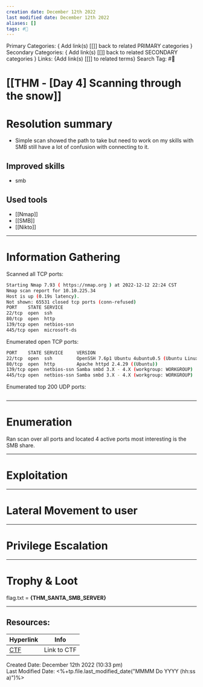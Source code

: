 ```yaml
---
creation date: December 12th 2022
last modified date: December 12th 2022
aliases: []
tags: #🎌
---
```


Primary Categories: { Add link(s) [[]] back to related PRIMARY categories }
Secondary Categories:  { Add link(s) [[]] back to related SECONDARY categories }
Links: {Add link(s) [[]] to related terms}
Search Tag: #🎌  

# [[THM - [Day 4] Scanning through the snow]]  


# Resolution summary
- Simple scan showed the path to take but need to work on my skills with SMB still have a lot of confusion with connecting to it.

## Improved skills
- smb

## Used tools
- [[Nmap]]
- [[SMB]]
- [[Nikto]]

---

# Information Gathering
Scanned all TCP ports:
```bash
Starting Nmap 7.93 ( https://nmap.org ) at 2022-12-12 22:24 CST
Nmap scan report for 10.10.225.34
Host is up (0.19s latency).
Not shown: 65531 closed tcp ports (conn-refused)
PORT    STATE SERVICE
22/tcp  open  ssh
80/tcp  open  http
139/tcp open  netbios-ssn
445/tcp open  microsoft-ds
```

Enumerated open TCP ports:
```bash
PORT    STATE SERVICE     VERSION
22/tcp  open  ssh         OpenSSH 7.6p1 Ubuntu 4ubuntu0.5 (Ubuntu Linux; protocol 2.0)
80/tcp  open  http        Apache httpd 2.4.29 ((Ubuntu))
139/tcp open  netbios-ssn Samba smbd 3.X - 4.X (workgroup: WORKGROUP)
445/tcp open  netbios-ssn Samba smbd 3.X - 4.X (workgroup: WORKGROUP)
```

Enumerated top 200 UDP ports:
```bash

```

---

# Enumeration
Ran scan over all ports and located 4 active ports most interesting is the SMB share.

---

# Exploitation

---

# Lateral Movement to user


---

# Privilege Escalation


---

# Trophy & Loot
flag.txt = **{THM_SANTA_SMB_SERVER}**

___

## Resources:

| Hyperlink                                        | Info        |
| ------------------------------------------------ | ----------- |
| [CTF](https://tryhackme.com/room/adventofcyber4) | Link to CTF | 


Created Date: December 12th 2022 (10:33 pm)  
Last Modified Date: <%+tp.file.last_modified_date("MMMM Do YYYY (hh:ss a)")%>
